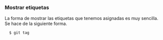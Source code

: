 ### Mostrar etiquetas

La forma de mostrar las etiquetas que tenemos asignadas es muy sencilla. Se hace de la siguiente forma.

``` sh
  $ git tag
```

